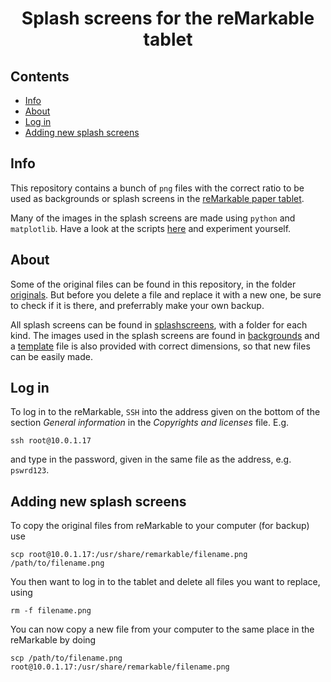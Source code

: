 <h1 align="center">Splash screens for the reMarkable tablet</h1>

## Contents
- [Info](#info)
- [About](#about)
- [Log in](#login)
- [Adding new splash screens](#addnew)

## Info <a name = "info"></a>
This repository contains a bunch of `png` files with the correct ratio to be used as backgrounds or splash screens in the [reMarkable paper tablet](https://remarkable.com/).

Many of the images in the splash screens are made using `python` and `matplotlib`. Have a look at the scripts [here](https://github.com/engeir/maths_snack) and experiment yourself.

## About <a name = "about"></a>
Some of the original files can be found in this repository, in the folder [originals](originals). But before you delete a file and replace it with a new one, be sure to check if it is there, and preferrably make your own backup.

All splash screens can be found in [splashscreens](splashscreens), with a folder for each kind. The images used in the splash screens are found in [backgrounds](backgrounds) and a [template](template.xcf) file is also provided with correct dimensions, so that new files can be easily made.

## Log in <a name = "login"></a>
To log in to the reMarkable, `SSH` into the address given on the bottom of the section _General information_ in the _Copyrights and licenses_ file. E.g.
```
ssh root@10.0.1.17
```
and type in the password, given in the same file as the address, e.g. `pswrd123`.

## Adding new splash screens <a name = "addnew"></a>
To copy the original files from reMarkable to your computer (for backup) use
```
scp root@10.0.1.17:/usr/share/remarkable/filename.png /path/to/filename.png
```
You then want to log in to the tablet and delete all files you want to replace, using
```
rm -f filename.png
```
You can now copy a new file from your computer to the same place in the reMarkable by doing
```
scp /path/to/filename.png root@10.0.1.17:/usr/share/remarkable/filename.png
```
